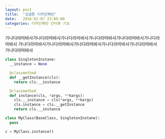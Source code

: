 ```yaml
---
layout: post
title:  "싱글톤 디자인패턴"
date:   2016-01-07 23:05:00
categories: 디자인패턴 인터뷰 기초
---
```


가나다라마바사가나다라마바사가나다라마바사가나다라마바사가나다라마바사가나다라마바사 가나다라마바사가나다라마바사가나다라마바사가나다라마바사가나다라마바사가나다라마바사

~~~ python
class SingletonInstane:
  __instance = None

  @classmethod
  def __getInstance(cls):
    return cls.__instance

  @classmethod
  def instance(cls, *args, **kargs):
    cls.__instance = cls(*args, **kargs)
    cls.instance = cls.__getInstance
    return cls.__instance

class MyClass(BaseClass, SingletonInstane):
  pass

c = MyClass.instance()
~~~
